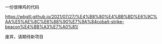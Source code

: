 一份很辣鸡的代码

https://wbglil.github.io/2021/07/27/%E4%B8%80%E4%BB%BD%E6%9C%AA%E5%AE%8C%E6%88%90%E7%9A%84cobalt-strike-beacon%E4%BB%A3%E7%A0%81/

废弃，请期待新项目
